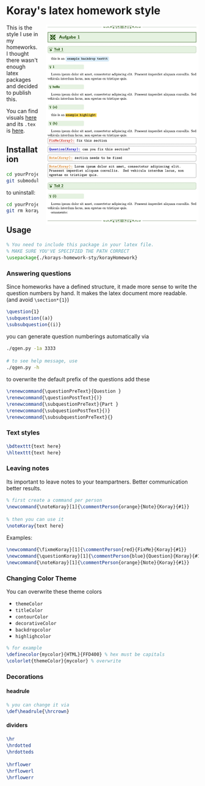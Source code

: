 # Koray's latex homework style

<img src="./img/showcase-firstpage.jpg" width="401"  alt="first page of showcase.pdf" style="float: right;margin-left: 20px; margin-bottom: 20px;" align="right">

This is the style I use in my homeworks. I thought there wasn't enough latex packages and decided to publish this. 
 
You can find visuals [here](./showcase.pdf) and its `.tex` is [here](./showcase.tex).


## Installation

```sh
cd yourProject/
git submodule add https://github.com/KorayUlusan/korays-homework-sty
```

to uninstall:

```sh
cd yourProject/
git rm koray-tex-homework/
```

## Usage

```latex
% You need to include this package in your latex file.
% MAKE SURE YOU'VE SPECIFIED THE PATH CORRECT
\usepackage{./korays-homework-sty/korayHomework}
```

### Answering questions

Since homeworks have a defined structure, it made more sense to write the question numbers by hand. It makes the latex document more readable. (and avoid `\section*{1}`)

```latex
\question{1}
\subquestion{(a)}
\subsubquestion{(i)}
```

you can generate question numberings automatically via

```sh
./qgen.py -1a 3333

# to see help message, use
./qgen.py -h
```


to overwrite the default prefix of the questions add these

```latex
\renewcommand{\questionPreText}{Question }
\renewcommand{\questionPostText}{)}
\renewcommand{\subquestionPreText}{Part }
\renewcommand{\subquestionPostText}{)}
\renewcommand{\subsubquestionPreText}{}
```

### Text styles

```latex
\bdtexttt{text here}
\hltexttt{text here}
```

### Leaving notes

Its important to leave notes to your teampartners. Better communication better
results. 

```latex
% first create a command per person
\newcommand{\noteKoray}[1]{\commentPerson{orange}{Note}{Koray}{#1}}

% then you can use it
\noteKoray{text here}
```

Examples:

```latex
\newcommand{\fixmeKoray}[1]{\commentPerson{red}{FixMe}{Koray}{#1}}
\newcommand{\questionKoray}[1]{\commentPerson{blue}{Question}{Koray}{#1}}
\newcommand{\noteKoray}[1]{\commentPerson{orange}{Note}{Koray}{#1}}
```

### Changing Color Theme

You can overwrite these theme colors

- `themeColor`
- `titleColor`
- `contourColor`
- `decorativeColor`
- `backdropcolor`
- `highlighcolor`

```latex
% for example
\definecolor{mycolor}{HTML}{FFD400} % hex must be capitals
\colorlet{themeColor}{mycolor} % overwrite
```

### Decorations
#### headrule

```latex
% you can change it via
\def\headrule{\hrcrown}
```

#### dividers

```latex
\hr
\hrdotted
\hrdotteds

\hrflower
\hrflowerl
\hrflowerr
```
